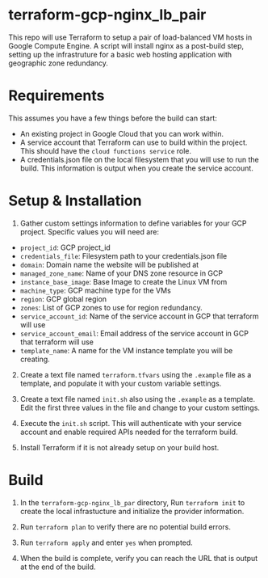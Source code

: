 # terraform-gcp-nginx_lb_pair
This repo will use Terraform to setup a pair of load-balanced VM hosts in
Google Compute Engine. A script will install nginx as a post-build step,
setting up the infrastruture for a basic web hosting application with
geographic zone redundancy.

# Requirements
This assumes you have a few things before the build can start: 
* An existing project in Google Cloud that you can
work within.
* A service account that Terraform can use to build within the project. 
This should have the ```cloud functions service``` role. 
* A credentials.json file on the local filesystem that you will use to
run the build. This information is output when you create the service
account.

# Setup & Installation

1. Gather custom settings information to define variables for your GCP
   project. Specific values you will need are:

* ```project_id```: GCP project_id
* ```credentials_file```: Filesystem path to your credentials.json file
* ```domain```: Domain name the website will be published at
* ```managed_zone_name```: Name of your DNS zone resource in GCP
* ```instance_base_image```: Base Image to create the Linux VM from
* ```machine_type```: GCP machine type for the VMs
* ```region```: GCP global region
* ```zones```: List of GCP zones to use for region redundancy.
* ```service_account_id```: Name of the service account in GCP that terraform will use
* ```service_account_email```: Email address of the service account in GCP that terraform will use
* ```template_name```: A name for the VM instance template you will be creating.

2. Create a text file named ```terraform.tfvars``` using the ```.example```
   file as a template, and populate it with your custom variable settings. 
   
3. Create a text file named ```init.sh``` also using the ```.example``` as a template. 
   Edit the first three values in the file and change to your custom settings.

4. Execute the ```init.sh``` script. This will authenticate with your service
   account and enable required APIs needed for the terraform build.
   
5. Install Terraform if it is not already setup on your build host.

# Build

1. In the ```terraform-gcp-nginx_lb_par``` directory, Run ```terraform init```
   to create the local infrastucture and initialize the provider information.
   
2. Run ```terraform plan``` to verify there are no potential build errors.

3. Run ```terraform apply``` and enter ```yes``` when prompted.

4. When the build is complete, verify you can reach the URL that is output at
   the end of the build.
